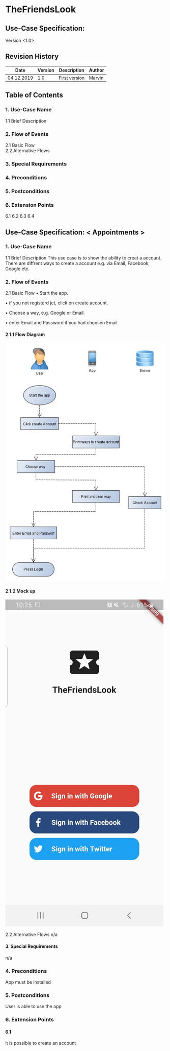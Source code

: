 # TheFriendsLook

## Use-Case Specification: <Create Account>

Version <1.0>


 
## Revision History
| Date | Version | Description | Author 
| --- | --- | --- | ---
| 04.12.2019 | 1.0 | First version | Marvin

## Table of Contents

### 1.	Use-Case Name	
1.1	Brief Description	
### 2.	Flow of Events	
2.1	Basic Flow	
2.2	Alternative Flows	
### 3.	Special Requirements	

### 4.	Preconditions	

### 5.	Postconditions	

### 6.	Extension Points	
6.1	<Sign in with Google>
6.2 <Sign in with Email>
6.3 <Sign in with Facebook>	
6.4 <Sign in with Twitter>
 
## Use-Case Specification: < Appointments >

### 1.	Use-Case Name 
1.1	Brief Description
This use case is to show the ability to creat a account. There are diffrent ways to create a account e.g. via Email, Facebook, Google etc.
### 2.	Flow of Events
2.1	Basic Flow 
•	Start the app.

•	if you not registerd jet, click on create account.

•	Choose a way, e.g. Google or Email.

•	enter Email and Password if you had choosen Email



#### 2.1.1	Flow Diagram
![Alt-Text](./images/UCcreat.jpg)
#### 2.1.2	Mock up
![Alt-Text](./images/MUcreat.jpeg)

2.2	Alternative Flows
n/a
#### 3.	Special Requirements
n/a
### 4.	Preconditions
App must be installed
### 5.	Postconditions
User is able to use the app
### 6.	Extension Points

#### 6.1	<Add Log in with Email>
it is possible to create an account
